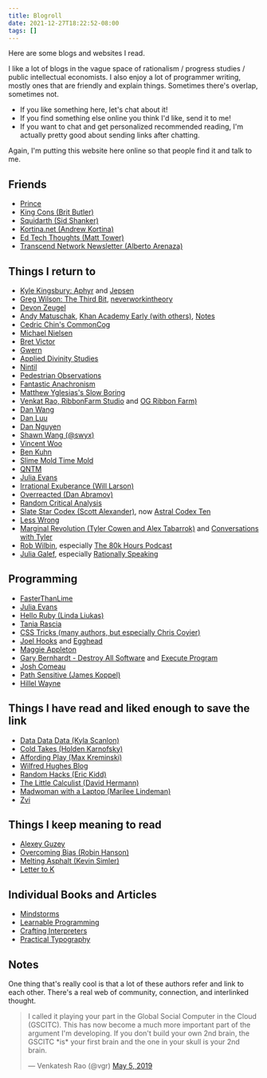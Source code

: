```yaml
---
title: Blogroll
date: 2021-12-27T18:22:52-08:00
tags: []
---
```


Here are some blogs and websites I read. 

I like a lot of blogs in the vague space of rationalism / progress studies / 
public intellectual economists. I also enjoy a lot of programmer writing, mostly 
ones that are friendly and explain things. Sometimes there's overlap, sometimes
not.

- If you like something here, let's chat about it!
- If you find something else online you think I'd like, send it to me!
- If you want to chat and get personalized recommended reading, I'm actually 
    pretty good about sending links after chatting.

Again, I'm putting this website here online so that people find it and talk to me.

## Friends

- [Prince](https://prince.dev/)
- [King Cons (Brit Butler)](https://blog.kingcons.io/)
- [Squidarth (Sid Shanker)](http://squidarth.com/)
- [Kortina.net (Andrew Kortina)](https://kortina.nyc/work/)
- [Ed Tech Thoughts (Matt Tower)](https://matthewtower.substack.com/)
- [Transcend Network Newsletter (Alberto
    Arenaza)](https://transcend.substack.com/)

## Things I return to
- [Kyle Kingsbury: Aphyr](https://aphyr.com/about) and
    [Jepsen](https://jepsen.io/)
- [Greg Wilson: The Third Bit](https://third-bit.com/), [neverworkintheory](https://neverworkintheory.org/)
- [Devon Zeugel](https://devonzuegel.com/)
- [Andy Matuschak](https://andymatuschak.org/), [Khan Academy Early (with others)](https://early.khanacademy.org/), [Notes](https://notes.andymatuschak.org/)
- [Cedric Chin's CommonCog](https://commoncog.com/)
- [Michael Nielsen](https://michaelnielsen.org/)
- [Bret Victor](http://worrydream.com/)
- [Gwern](https://www.gwern.net/index)
- [Applied Divinity Studies](https://applieddivinitystudies.com/)
- [Nintil](https://nintil.com/)
- [Pedestrian Observations](https://pedestrianobservations.com/)
- [Fantastic Anachronism](https://fantasticanachronism.com/)
- [Matthew Yglesias's Slow Boring](https://www.slowboring.com/)
- [Venkat Rao, RibbonFarm Studio](https://studio.ribbonfarm.com/) and [OG Ribbon Farm)](https://www.ribbonfarm.com/)
- [Dan Wang](https://danwang.co/)
- [Dan Luu](https://danluu.com/)
- [Dan Nguyen](https://danwin.com/)
- [Shawn Wang (@swyx)](https://www.swyx.io/)
- [Vincent Woo](https://vincentwoo.com/)
- [Ben Kuhn](https://www.benkuhn.net/)
- [Slime Mold Time Mold](https://slimemoldtimemold.com/)
- [QNTM](https://qntm.org/)
- [Julia Evans](https://jvns.ca/)
- [Irrational Exuberance (Will Larson)](https://lethain.com/about/)
- [Overreacted (Dan Abramov)](https://overreacted.io/)
- [Random Critical Analysis](https://randomcriticalanalysis.com/)
- [Slate Star Codex (Scott Alexander)](https://slatestarcodex.com/), now [Astral Codex Ten](https://astralcodexten.substack.com/)
- [Less Wrong](https://www.lesswrong.com/)
- [Marginal Revolution (Tyler Cowen and Alex Tabarrok)](https://marginalrevolution.com/) and [Conversations with Tyler](https://conversationswithtyler.com/)
- [Rob Wilbin](http://www.robwiblin.com/), especially [The 80k Hours Podcast](https://80000hours.org/podcast/)
- [Julia Galef](https://juliagalef.com/), especially [Rationally
    Speaking](http://rationallyspeakingpodcast.org/)

## Programming
- [FasterThanLime](https://fasterthanli.me/)
- [Julia Evans]()
- [Hello Ruby (Linda Liukas)](https://helloruby.substack.com/)
- [Tania Rascia](https://www.taniarascia.com/)
- [CSS Tricks (many authors, but especially Chris Coyier)](https://css-tricks.com/)
- [Joel Hooks](https://joelhooks.com/) and [Egghead](https://egghead.io/)
- [Maggie Appleton](https://maggieappleton.com/)
- [Gary Bernhardt - Destroy All Software](https://www.destroyallsoftware.com/)
    and [Execute Program](https://www.executeprogram.com/)
- [Josh Comeau](https://www.joshwcomeau.com/)
- [Path Sensitive (James Koppel)](http://www.pathsensitive.com/)
- [Hillel Wayne](https://www.hillelwayne.com/)

## Things I have read and liked enough to save the link

- [Data Data Data (Kyla Scanlon)](https://kylascanlon.com/2021/05/06/all-the-platforms/)
- [Cold Takes (Holden Karnofsky)](https://www.cold-takes.com/author/holden/)
- [Affording Play (Max Kreminski)](https://mkremins.github.io/)
- [Wilfred Hughes Blog](http://www.wilfred.me.uk/)
- [Random Hacks (Eric Kidd)](http://www.randomhacks.net/)
- [The Little Calculist (David Hermann)](http://calculist.org/)
- [Madwoman with a Laptop (Marilee Lindeman)](https://madwomanwithalaptop.com/)
- [Zvi](https://thezvi.wordpress.com/)

## Things I keep meaning to read

- [Alexey Guzey](https://guzey.com/)
- [Overcoming Bias (Robin Hanson)](http://www.overcomingbias.com/)
- [Melting Asphalt (Kevin Simler)](https://meltingasphalt.com/)
- [Letter to K](http://lettertok.com/)

## Individual Books and Articles

- [Mindstorms](http://worrydream.com/refs/Papert%20-%20Mindstorms%201st%20ed.pdf)
- [Learnable Programming](http://worrydream.com/LearnableProgramming/)
- [Crafting Interpreters](https://craftinginterpreters.com/)
- [Practical Typography](https://practicaltypography.com/)


## Notes

One thing that's really cool is that a lot of these authors refer and link to
each other. There's a real web of community, connection, and interlinked
thought.

<blockquote class="twitter-tweet"><p lang="en" dir="ltr">I called it playing your part in the Global Social Computer in the Cloud (GSCITC). This has now become a much more important part of the argument I&#39;m developing. If you don&#39;t build your own 2nd brain, the GSCITC *is* your first brain and the one in your skull is your 2nd brain.</p>&mdash; Venkatesh Rao (@vgr) <a href="https://twitter.com/vgr/status/1125122035808477184?ref_src=twsrc%5Etfw">May 5, 2019</a></blockquote>
